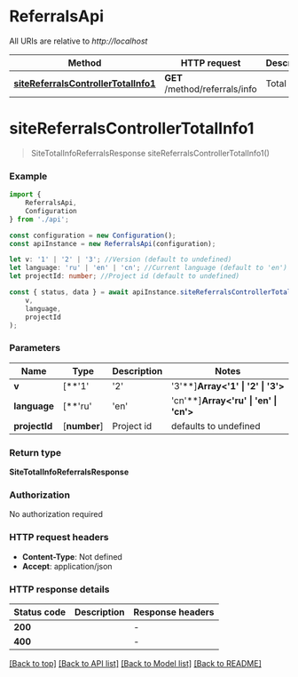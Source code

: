 # ReferralsApi

All URIs are relative to *http://localhost*

|Method | HTTP request | Description|
|------------- | ------------- | -------------|
|[**siteReferralsControllerTotalInfo1**](#sitereferralscontrollertotalinfo1) | **GET** /method/referrals/info | Total info|

# **siteReferralsControllerTotalInfo1**
> SiteTotalInfoReferralsResponse siteReferralsControllerTotalInfo1()


### Example

```typescript
import {
    ReferralsApi,
    Configuration
} from './api';

const configuration = new Configuration();
const apiInstance = new ReferralsApi(configuration);

let v: '1' | '2' | '3'; //Version (default to undefined)
let language: 'ru' | 'en' | 'cn'; //Current language (default to 'en')
let projectId: number; //Project id (default to undefined)

const { status, data } = await apiInstance.siteReferralsControllerTotalInfo1(
    v,
    language,
    projectId
);
```

### Parameters

|Name | Type | Description  | Notes|
|------------- | ------------- | ------------- | -------------|
| **v** | [**&#39;1&#39; | &#39;2&#39; | &#39;3&#39;**]**Array<&#39;1&#39; &#124; &#39;2&#39; &#124; &#39;3&#39;>** | Version | defaults to undefined|
| **language** | [**&#39;ru&#39; | &#39;en&#39; | &#39;cn&#39;**]**Array<&#39;ru&#39; &#124; &#39;en&#39; &#124; &#39;cn&#39;>** | Current language | defaults to 'en'|
| **projectId** | [**number**] | Project id | defaults to undefined|


### Return type

**SiteTotalInfoReferralsResponse**

### Authorization

No authorization required

### HTTP request headers

 - **Content-Type**: Not defined
 - **Accept**: application/json


### HTTP response details
| Status code | Description | Response headers |
|-------------|-------------|------------------|
|**200** |  |  -  |
|**400** |  |  -  |

[[Back to top]](#) [[Back to API list]](../README.md#documentation-for-api-endpoints) [[Back to Model list]](../README.md#documentation-for-models) [[Back to README]](../README.md)

